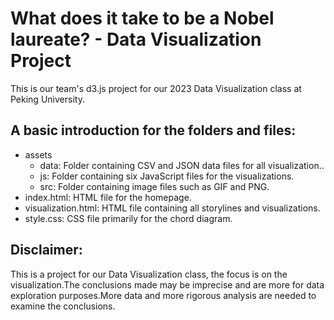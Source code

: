 # What does it take to be a Nobel laureate? - Data Visualization Project

This is our team's d3.js project for our 2023 Data Visualization class at Peking University.

## A basic introduction for the folders and files:

* assets
    * data: Folder containing CSV and JSON data files for all visualization..
    * js: Folder containing six JavaScript files for the visualizations.
    * src: Folder containing image files such as GIF and PNG.
* index.html: HTML file for the homepage.
* visualization.html: HTML file containing all storylines and visualizations.
* style.css: CSS file primarily for the chord diagram.


## Disclaimer: 
This is a project for our Data Visualization class, the focus is on the visualization.The conclusions made may be imprecise and are more for data exploration purposes.More data and more rigorous analysis are needed to examine the conclusions.